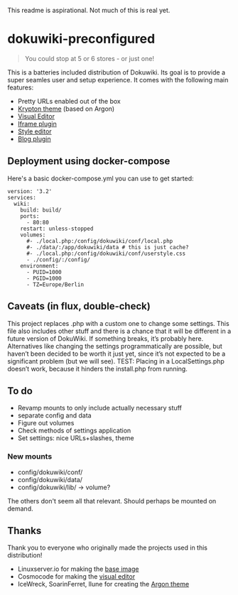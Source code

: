 This readme is aspirational. Not much of this is real yet. 

# dokuwiki-preconfigured

> You could stop at 5 or 6 stores - or just  one!

This is a batteries included distribution of Dokuwiki. Its goal is to provide a super seamles user and setup experience. It comes with the following main features:

- Pretty URLs enabled out of the box
- [Krypton theme](https://github.com/FabLab-Luenen/dokuwiki-krypton) (based on Argon)
- [Visual Editor](https://github.com/FabLab-Luenen/dokuwiki-visual-editor)
- [Iframe plugin](http://www.dokuwiki.org/plugin:iframe)
- [Style editor](https://www.dokuwiki.org/plugin:styling)
- [Blog plugin](https://www.dokuwiki.org/plugin:blog)

## Deployment using docker-compose

Here's a basic docker-compose.yml you can use to get started:

```
version: '3.2'
services:
  wiki:
    build: build/
    ports:
      - 80:80
    restart: unless-stopped
    volumes:
      #- ./local.php:/config/dokuwiki/conf/local.php
      #- ./data/:/app/dokuwiki/data # this is just cache?
      #- ./local.php:/config/dokuwiki/conf/userstyle.css
      - ./config/:/config/
    environment:
      - PUID=1000
      - PGID=1000
      - TZ=Europe/Berlin
```

## Caveats (in flux, double-check)

This project replaces <abcd>.php with a custom one to change some settings. This file also includes other stuff and there is a chance that it will be different in a future version of DokuWiki. If something breaks, it’s probably here. 
Alternatives like changing the settings programmatically are possible, but haven’t been decided to be worth it just yet, since it’s not expected to be a significant problem (but we will see).
TEST: Placing in a LocalSettings.php doesn’t work, because it hinders the install.php from running. 

## To do

- Revamp mounts to only include actually necessary stuff
- separate config and data
- Figure out volumes
- Check methods of settings application 
- Set settings: nice URLs+slashes, theme

### New mounts

- config/dokuwiki/conf/
- config/dokuwiki/data/
- config/dokuwiki/lib/ -> volume?

The others don't seem all that relevant. Should perhaps be mounted on demand. 

## Thanks

Thank you to everyone who originally made the projects used in this distribution!

- Linuxserver.io for making the [base image](https://github.com/linuxserver/docker-dokuwiki)
- Cosmocode for making the [visual editor](https://github.com/cosmocode/dokuwiki-plugin-prosemirror)
- IceWreck, SoarinFerret, llune for creating the [Argon theme](https://github.com/IceWreck/Argon-Dokuwiki-Template)
